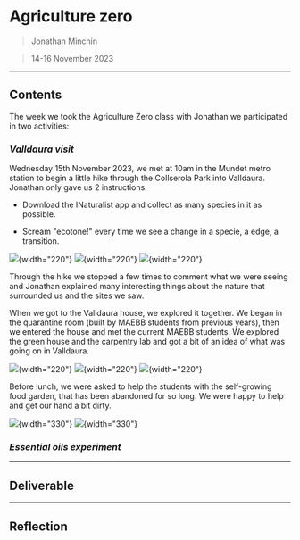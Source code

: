# **Agriculture zero**

> Jonathan Minchin

>14-16 November 2023

---
## **Contents**

The week we took the Agriculture Zero class with Jonathan we participated in two activities:

### _Valldaura visit_
Wednesday 15th November 2023, we met at 10am in the Mundet metro station to begin a little hike through the Collserola Park into Valldaura. Jonathan only gave us 2 instructions:

- Download the INaturalist app and collect as many species in it as possible.

- Scream "ecotone!" every time we see a change in a specie, a edge, a transition.

![](../images/Agri%20Zero/1.1.jpg){width="220"}
![](../images/Agri%20Zero/1.3.jpg){width="220"}
![](../images/Agri%20Zero/1.4.jpg){width="220"}

Through the hike we stopped a few times to comment what we were seeing and Jonathan explained many interesting things about the nature that surrounded us and the sites we saw.

When we got to the Valldaura house, we explored it together. We began in the quarantine room (built by MAEBB students from previous years), then we entered the house and met the current MAEBB students. We explored the green house and the carpentry lab and got a bit of an idea of what was going on in Valldaura.

![](../images/Agri%20Zero/2.1.jpg){width="220"}
![](../images/Agri%20Zero/2.2.jpg){width="220"}
![](../images/Agri%20Zero/2.3.jpg){width="220"}

Before lunch, we were asked to help the students with the self-growing food garden, that has been abandoned for so long. We were happy to help and get our hand a bit dirty. 

![](../images/Agri%20Zero/3.1.gif){width="330"}
![](../images/Agri%20Zero/3.2.gif){width="330"}



### _Essential oils experiment_

______________________________
## **Deliverable**


______________________________
## **Reflection**